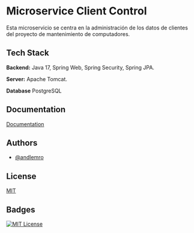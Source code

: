 
# Microservice Client Control

Esta microservicio se centra en la administración de los datos de clientes del proyecto de mantenimiento de computadores.

## Tech Stack

**Backend:** Java 17, Spring Web, Spring Security, Spring JPA.

**Server:** Apache Tomcat.

**Database** PostgreSQL

## Documentation

[Documentation](https://github.com/andlemro/ComputerMaintenance/tree/feature/Documentation)


## Authors

- [@andlemro](https://github.com/andlemro)


## License

[MIT](https://github.com/andlemro/ComputerMaintenance/blob/main/LICENSE)


## Badges

[![MIT License](https://img.shields.io/badge/License-MIT-green.svg)](https://github.com/andlemro/ComputerMaintenance/blob/main/LICENSE)

